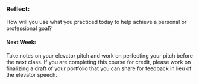 ### Reflect:
How will you use what you practiced today to help achieve a personal or professional goal? 


#### Next Week:
Take notes on your elevator pitch and work on perfecting your pitch before the next class. If you are completing this course for credit, please work on finalizing a draft of your portfolio that you can share for feedback in lieu of the elevator speech.
